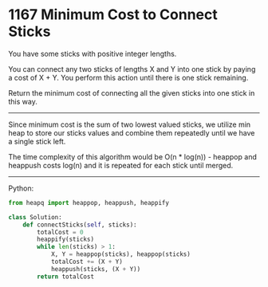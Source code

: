 1167 Minimum Cost to Connect Sticks
===================================

You have some sticks with positive integer lengths.

You can connect any two sticks of lengths X and Y into one stick by paying
a cost of X + Y.  You perform this action until there is one stick remaining.

Return the minimum cost of connecting all the given sticks into one stick in
this way.

---

Since minimum cost is the sum of two lowest valued sticks, we utilize min heap
to store our sticks values and combine them repeatedly until we have a single
stick left.

The time complexity of this algorithm would be O(n * log(n)) - heappop and
heappush costs log(n) and it is repeated for each stick until merged.

---

Python:

```python
from heapq import heappop, heappush, heappify

class Solution:
    def connectSticks(self, sticks):
        totalCost = 0
        heappify(sticks)
        while len(sticks) > 1:
            X, Y = heappop(sticks), heappop(sticks)
            totalCost += (X + Y)
            heappush(sticks, (X + Y))
        return totalCost
```
